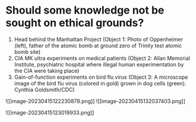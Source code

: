 #  Should some knowledge not be sought on ethical grounds?
1. Head behind the Manhattan Project (Object 1: Photo of Oppenheimer (left), father of the atomic bomb at ground zero of Trinity test atomic bomb site)
2. CIA MK ultra experiments on medical patients (Object 2: Allan Memorial Institute, psychiatric hospital where illegal human experimentation by the CIA were taking place)
3. Gain-of-function experiments on bird flu virus (Object 3: A microscope image of the bird flu virus (colored in gold) grown in dog cells (green). Cynthia Goldsmith/CDC)

![[image-20230415122230878.png]]
![[image-20230415132037403.png]]

![[image-20230415123019933.png]]



